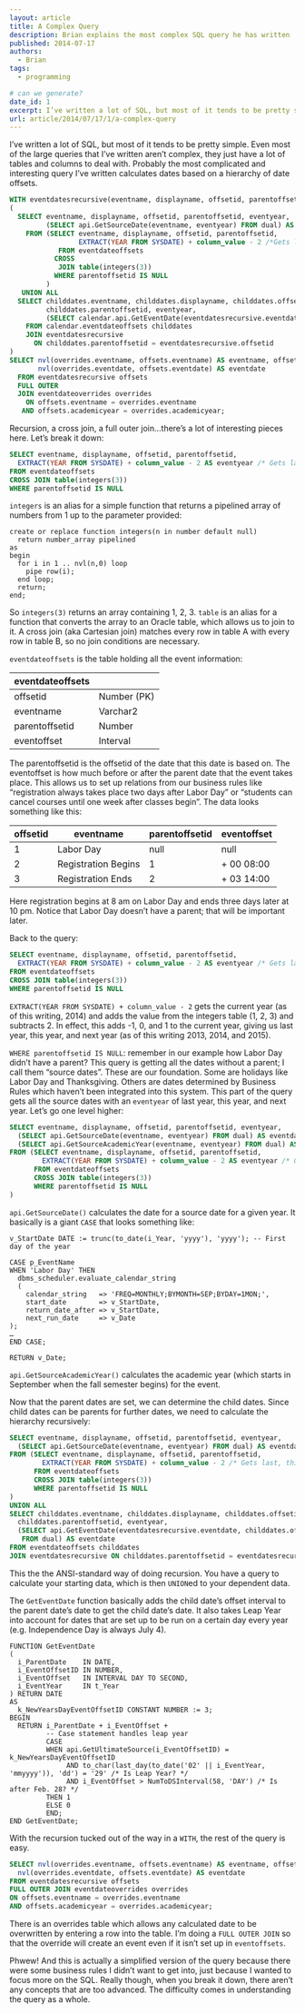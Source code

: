 ```yaml
---
layout: article
title: A Complex Query
description: Brian explains the most complex SQL query he has written
published: 2014-07-17
authors:
  - Brian
tags: 
  - programming

# can we generate?
date_id: 1
excerpt: I’ve written a lot of SQL, but most of it tends to be pretty simple. Even most of the large queries that I’ve written aren’t complex, they just have a lot of tables and columns to deal with. Probably the most complicated and interesting query I’ve written.
url: article/2014/07/17/1/a-complex-query
---
```

I’ve written a lot of SQL, but most of it tends to be pretty simple. Even most of the large queries that I’ve written aren’t complex, they just have a lot of tables and columns to deal with. Probably the most complicated and interesting query I’ve written calculates dates based on a hierarchy of date offsets.

```sql
WITH eventdatesrecursive(eventname, displayname, offsetid, parentoffsetid, eventyear, eventdate) AS
(
  SELECT eventname, displayname, offsetid, parentoffsetid, eventyear, 
         (SELECT api.GetSourceDate(eventname, eventyear) FROM dual) AS eventdate
    FROM (SELECT eventname, displayname, offsetid, parentoffsetid,
                 EXTRACT(YEAR FROM SYSDATE) + column_value - 2 /*Gets last, this, and next year*/AS eventyear
            FROM eventdateoffsets
           CROSS 
            JOIN table(integers(3))
           WHERE parentoffsetid IS NULL
         )
   UNION ALL
  SELECT childdates.eventname, childdates.displayname, childdates.offsetid, 
         childdates.parentoffsetid, eventyear, 
         (SELECT calendar.api.GetEventDate(eventdatesrecursive.eventdate, childdates.offsetid, childdates.eventoffset, eventyear) FROM dual) AS eventdate
    FROM calendar.eventdateoffsets childdates
    JOIN eventdatesrecursive
      ON childdates.parentoffsetid = eventdatesrecursive.offsetid
)
SELECT nvl(overrides.eventname, offsets.eventname) AS eventname, offsets.displayname, 
       nvl(overrides.eventdate, offsets.eventdate) AS eventdate
  FROM eventdatesrecursive offsets
  FULL OUTER
  JOIN eventdateoverrides overrides
    ON offsets.eventname = overrides.eventname
   AND offsets.academicyear = overrides.academicyear;
```

Recursion, a cross join, a full outer join…there’s a lot of interesting pieces here. Let’s break it down:

```sql
SELECT eventname, displayname, offsetid, parentoffsetid,         
  EXTRACT(YEAR FROM SYSDATE) + column_value - 2 AS eventyear /* Gets last, this, next year */    
FROM eventdateoffsets   
CROSS JOIN table(integers(3))   
WHERE parentoffsetid IS NULL
```

`integers` is an alias for a simple function that returns a pipelined array of numbers from 1 up to the parameter provided:

```tsql
create or replace function integers(n in number default null) 
  return number_array pipelined
as
begin
  for i in 1 .. nvl(n,0) loop
    pipe row(i);
  end loop;
  return;
end;
```

So `integers(3)` returns an array containing 1, 2, 3. `table` is an alias for a function that converts the array to an Oracle table, which allows us to join to it. A cross join (aka Cartesian join) matches every row in table A with every row in table B, so no join conditions are necessary.

`eventdateoffsets` is the table holding all the event information:

<table>
  <thead>
    <tr>
      <th>eventdateoffsets</th>
      <th> </th>
    </tr>
  </thead>
  <tbody>
    <tr>
      <td>offsetid</td>
      <td>Number (PK)</td>
    </tr>
    <tr>
      <td>eventname</td>
      <td>Varchar2</td>
    </tr>
    <tr>
      <td>parentoffsetid</td>
      <td>Number</td>
    </tr>
    <tr>
      <td>eventoffset</td>
      <td>Interval</td>
    </tr>
  </tbody>
</table>    

The parentoffsetid is the offsetid of the date that this date is based on. The eventoffset is how much before or after the parent date that the event takes place. This allows us to set up relations from our business rules like “registration always takes place two days after Labor Day” or “students can cancel courses until one week after classes begin”. The data looks something like this:

<table>
  <thead>
    <tr>
      <th>offsetid</th>
      <th>eventname</th>
      <th>parentoffsetid</th>
      <th>eventoffset</th>
    </tr>
  </thead>
  <tbody>
    <tr>
      <td>1</td>
      <td>Labor Day</td>
      <td>null</td>
      <td>null</td>
    </tr>
    <tr>
      <td>2</td>
      <td>Registration Begins</td>
      <td>1</td>
      <td>+ 00 08:00</td>
    </tr>
    <tr>
      <td>3</td>
      <td>Registration Ends</td>
      <td>2</td>
      <td>+ 03 14:00</td>
    </tr>
  </tbody>
</table>

Here registration begins at 8 <abbr>am</abbr> on Labor Day and ends three days later at 10 <abbr>pm</abbr>. Notice that Labor Day doesn’t have a parent; that will be important later.

Back to the query:

```sql
SELECT eventname, displayname, offsetid, parentoffsetid,         
  EXTRACT(YEAR FROM SYSDATE) + column_value - 2 AS eventyear /* Gets last, this, next year */
FROM eventdateoffsets   
CROSS JOIN table(integers(3))   
WHERE parentoffsetid IS NULL
```

`EXTRACT(YEAR FROM SYSDATE) + column_value - 2` gets the current year (as of this writing, 2014) and adds the value from the integers table (1, 2, 3) and subtracts 2. In effect, this adds -1, 0, and 1 to the current year, giving us last year, this year, and next year (as of this writing 2013, 2014, and 2015).

`WHERE parentoffsetid IS NULL`: remember in our example how Labor Day didn’t have a parent? This query is getting all the dates without a parent; I call them “source dates”. These are our foundation. Some are holidays like Labor Day and Thanksgiving. Others are dates determined by Business Rules which haven’t been integrated into this system. This part of the query gets all the source dates with an `eventyear` of last year, this year, and next year. Let’s go one level higher:

```sql
SELECT eventname, displayname, offsetid, parentoffsetid, eventyear,
  (SELECT api.GetSourceDate(eventname, eventyear) FROM dual) AS eventdate,
  (SELECT api.GetSourceAcademicYear(eventname, eventyear) FROM dual) AS academicyear  
FROM (SELECT eventname, displayname, offsetid, parentoffsetid,               
        EXTRACT(YEAR FROM SYSDATE) + column_value - 2 AS eventyear /* Gets last, this, next year */
      FROM eventdateoffsets         
      CROSS JOIN table(integers(3))         
      WHERE parentoffsetid IS NULL
)
```

`api.GetSourceDate()` calculates the date for a source date for a given year. It basically is a giant `CASE` that looks something like:

```tsql
v_StartDate DATE := trunc(to_date(i_Year, 'yyyy'), 'yyyy'); -- First day of the year

CASE p_EventName
WHEN 'Labor Day' THEN
  dbms_scheduler.evaluate_calendar_string
  (
    calendar_string   => 'FREQ=MONTHLY;BYMONTH=SEP;BYDAY=1MON;',
    start_date        => v_StartDate,
    return_date_after => v_StartDate,
    next_run_date     => v_Date
);
…
END CASE;

RETURN v_Date;
```

`api.GetSourceAcademicYear()` calculates the academic year (which starts in September when the fall semester begins) for the event.

Now that the parent dates are set, we can determine the child dates. Since child dates can be parents for further dates, we need to calculate the hierarchy recursively:

```sql
SELECT eventname, displayname, offsetid, parentoffsetid, eventyear,
  (SELECT api.GetSourceDate(eventname, eventyear) FROM dual) AS eventdate  
FROM (SELECT eventname, displayname, offsetid, parentoffsetid,
        EXTRACT(YEAR FROM SYSDATE) + column_value - 2 /* Gets last, this, next year */AS eventyear
      FROM eventdateoffsets
      CROSS JOIN table(integers(3))
      WHERE parentoffsetid IS NULL
)
UNION ALL
SELECT childdates.eventname, childdates.displayname, childdates.offsetid, 
  childdates.parentoffsetid, eventyear, 
  (SELECT api.GetEventDate(eventdatesrecursive.eventdate, childdates.offsetid, childdates.eventoffset, eventyear) 
   FROM dual) AS eventdate  
FROM eventdateoffsets childdates
JOIN eventdatesrecursive ON childdates.parentoffsetid = eventdatesrecursive.offsetid
```

This the the <abbr>ANSI</abbr>-standard way of doing recursion. You have a query to calculate your starting data, which is then `UNION`ed to your dependent data.

The `GetEventDate` function basically adds the child date’s offset interval to the parent date’s date to get the child date’s date. It also takes Leap Year into account for dates that are set up to be run on a certain day every year (e.g. Independence Day is always July 4).

```tsql
FUNCTION GetEventDate
(
  i_ParentDate    IN DATE,
  i_EventOffsetID IN NUMBER,
  i_EventOffset   IN INTERVAL DAY TO SECOND,
  i_EventYear     IN t_Year
) RETURN DATE
AS
  k_NewYearsDayEventOffsetID CONSTANT NUMBER := 3;
BEGIN
  RETURN i_ParentDate + i_EventOffset + 
         -- Case statement handles leap year
         CASE
         WHEN api.GetUltimateSource(i_EventOffsetID) = k_NewYearsDayEventOffsetID
              AND to_char(last_day(to_date('02' || i_EventYear, 'mmyyyy')), 'dd') = '29' /* Is Leap Year? */
              AND i_EventOffset > NumToDSInterval(58, 'DAY') /* Is after Feb. 28? */
         THEN 1 
         ELSE 0 
         END;
END GetEventDate;
```

With the recursion tucked out of the way in a `WITH`, the rest of the query is easy.

```sql
SELECT nvl(overrides.eventname, offsets.eventname) AS eventname, offsets.displayname,
  nvl(overrides.eventdate, offsets.eventdate) AS eventdate
FROM eventdatesrecursive offsets
FULL OUTER JOIN eventdateoverrides overrides
ON offsets.eventname = overrides.eventname
AND offsets.academicyear = overrides.academicyear;
```

There is an overrides table which allows any calculated date to be overwritten by entering a row into the table. I’m doing a `FULL OUTER JOIN` so that the override will create an event even if it isn’t set up in `eventoffsets`.

Phwew! And this is actually a simplified version of the query because there were some business rules I didn’t want to get into, just because I wanted to focus more on the <abbr>SQL</abbr>. Really though, when you break it down, there aren’t any concepts that are too advanced. The difficulty comes in understanding the query as a whole.